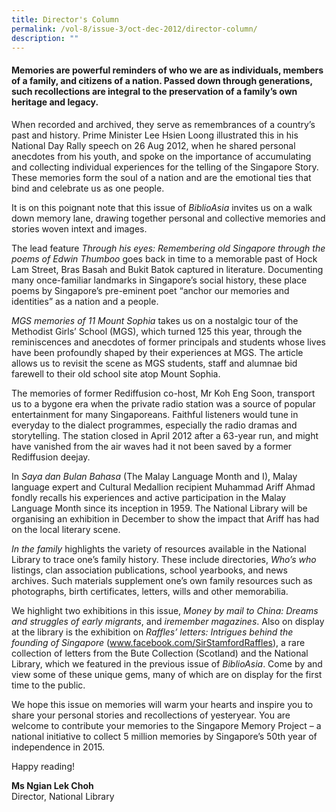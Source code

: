 ```yaml
---
title: Director's Column
permalink: /vol-8/issue-3/oct-dec-2012/director-column/
description: ""
---
```

#### Memories are powerful reminders of who we are as individuals, members of a family, and citizens of a nation. Passed down through generations, such recollections are integral to the preservation of a family’s own heritage and legacy.

When recorded and archived, they serve as remembrances of a country’s past and history. Prime Minister Lee Hsien Loong illustrated this in his National Day Rally speech on 26 Aug 2012, when he shared personal anecdotes from his youth, and spoke on the importance of accumulating and collecting individual experiences for the telling of the Singapore Story. These memories form the soul of a nation and are the emotional ties that bind and celebrate us as one people.

It is on this poignant note that this issue of *BiblioAsia* invites us on a walk down memory lane, drawing together personal and collective memories and stories woven intext and images.

The lead feature *Through his eyes: Remembering old Singapore through the poems of Edwin Thumboo* goes back in time to a memorable past of Hock Lam Street, Bras Basah and Bukit Batok captured in literature. Documenting many once-familiar landmarks in Singapore’s social history, these place poems by Singapore’s pre-eminent poet “anchor our memories and identities” as a nation and a people.

*MGS memories of 11 Mount Sophia* takes us on a nostalgic tour of the Methodist Girls’ School (MGS), which turned 125 this year, through the reminiscences and anecdotes of former principals and students whose lives have been profoundly shaped by their experiences at MGS. The article allows us to revisit the scene as MGS students, staff and alumnae bid farewell to their old school site atop Mount Sophia.

The memories of former Rediffusion co-host, Mr Koh Eng Soon, transport us to a bygone era when the private radio station was a source of popular entertainment for many Singaporeans. Faithful listeners would tune in everyday to the dialect programmes, especially the radio dramas and storytelling. The station closed in April 2012 after a 63-year run, and might have vanished from the air waves had it not been saved by a former Rediffusion deejay.

In *Saya dan Bulan Bahasa* (The Malay Language Month and I), Malay language expert and Cultural Medallion recipient Muhammad Ariff Ahmad fondly recalls his experiences and active participation in the Malay Language Month since its inception in 1959. The National Library will be organising an exhibition in
December to show the impact that Ariff has had on the local literary scene.

*In the family* highlights the variety of resources available in the National Library to trace one’s family history. These include directories, *Who’s who* listings, clan association publications, school yearbooks, and news archives. Such materials supplement one’s own family resources such as photographs, birth certificates, letters, wills and other memorabilia.

We highlight two exhibitions in this issue, *Money by mail to China: Dreams and struggles of early migrants*, and *iremember magazines*. Also on display at the library is the exhibition on *Raffles’ letters: Intrigues behind the founding of Singapore* (www.facebook.com/SirStamfordRaffles), a rare collection of letters from the Bute Collection (Scotland) and the National Library, which we featured in the previous issue of
*BiblioAsia*. Come by and view some of these unique gems, many of which are on display for the first time to the public.

We hope this issue on memories will warm your hearts and inspire you to share your personal stories and recollections of yesteryear. You are welcome to contribute your memories to the Singapore Memory Project – a national initiative to collect 5 million memories by Singapore’s 50th year of independence in 2015.

Happy reading!

<b>Ms Ngian Lek Choh</b><br>
Director, National Library